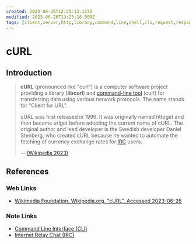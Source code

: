 ```yaml
---
created: 2023-06-26T12:25:13.137Z
modified: 2023-06-26T13:25:16.000Z
tags: [client,server,http,library,command,line,shell,cli,request,response,network,software]
---
```

# cURL

## Introduction

>**cURL** (pronounced like "curl")
>is a computer software project providing a library (**libcurl**) and
>[command-line tool][-cli] (curl) for
>transferring data using various network protocols.
>The name stands for "Client for URL".
>
>cURL was first released in 1996.
>It was originally named httpget and then became urlget before
>adopting the current name of cURL.
>The original author and lead developer is the Swedish developer Daniel Stenberg,
>who created cURL because he wanted to
>automate the fetching of currency exchange rates for [IRC][-irc] users.
>
>-- [(Wikipedia 2023)][wiki-curl]

## References

### Web Links

* [Wikimedia Foundation. Wikipedia.org. "cURL". Accessed 2023-06-26][wiki-curl]

<!-- Hidden References -->
[wiki-curl]: https://en.wikipedia.org/wiki/CURL "Wikipedia.org. 'cURL'"

### Note Links

* [Command Line Interface (CLI)][-cli]
* [Internet Relay Chat (IRC)][-irc]

<!-- Hidden References -->
[-cli]: cli.md "Command Line Interface (CLI)"
[-irc]: irc.md "Internet Relay Chat (IRC)"
